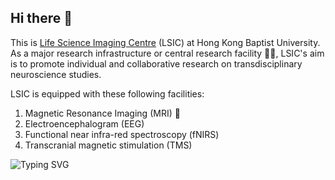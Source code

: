 ## Hi there 👋

This is [Life Science Imaging Centre](https://lsic.hkbu.edu.hk/) (LSIC) at Hong Kong Baptist University.
As a major research infrastructure or central research facility 🧠🔭, LSIC's aim is to promote individual and collaborative research on transdisciplinary neuroscience studies.

LSIC is equipped with these following facilities: 
1. Magnetic Resonance Imaging (MRI) 🧲
2. Electroencephalogram (EEG)
3. Functional near infra-red spectroscopy (fNIRS)
4. Transcranial magnetic stimulation (TMS)

<img src="https://readme-typing-svg.demolab.com?font=Fira+Code&size=30&pause=1000&color=3629D2&background=FFFFFF00&center=true&vCenter=true&multiline=true&width=600&height=100&lines=Welcome+to+LSIC+at+HKBU;We+are+hiring+SO+and+RA+now!" alt="Typing SVG" />



